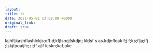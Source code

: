 ```yaml
---
layout: 
title: tk
date: 2021-05-01 13:59:00 +0000
original_link: 
draft: true
---
```

lajhfljkashflashlckjs;cff
d;kfjlsncjfskdjn; kldsf
s
as.kdjnflcak f;j f;ks;flja;ifj ;lzkjfpoaijfc;zj;ff
ajlf lcskn;kaf;ake 
